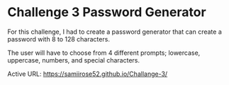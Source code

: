 # Challenge 3 Password Generator

For this challenge, I had to create a password generator that can create a password with 8 to 128 characters. 

The user will have to choose from 4 different prompts; lowercase, uppercase, numbers, and special characters.

Active URL: https://samiirose52.github.io/Challange-3/
